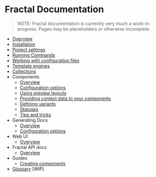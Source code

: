 <!-- DOCTOC SKIP -->

# Fractal Documentation

> NOTE: Fractal documentation is currently very much a work-in-progress. Pages may be placeholders or otherwise incomplete.

* [Overview](/docs/overview.md)
* [Installation](/docs/installation.md)
* [Project settings](/docs/project-settings.md)
* [Running Commands](/docs/commands.md)
* [Working with configuration files](/docs/configuration-files.md)
* [Template engines](/docs/engines/overview.md)
* [Collections](/docs/collections.md)
* Components
	* [Overview](/docs/components/overview.md)
	* [Configuration options](/docs/components/configuration.md)
	* [Using preview layouts](/docs/components/layouts.md)
	* [Providing context data to your components](/docs/components/context.md)
 	* [Defining variants](/docs/components/variants.md)
	* [Statuses](/docs/components/statuses.md)
	* [Tips and tricks](/docs/components/tips.md)
* Generating Docs
	* [Overview](/docs/documentation/overview.md)
	* [Configuration options](/docs/documentation/configuration.md)
* Web UI
	* [Overview](/docs/web/overview.md)
* Fractal API docs
	* [Overview](/docs/api/overview.md)
* Guides
	* [Creating components](/docs/guides/creating-components.md)
* [Glossary](/docs/glossary.md) [WIP]
